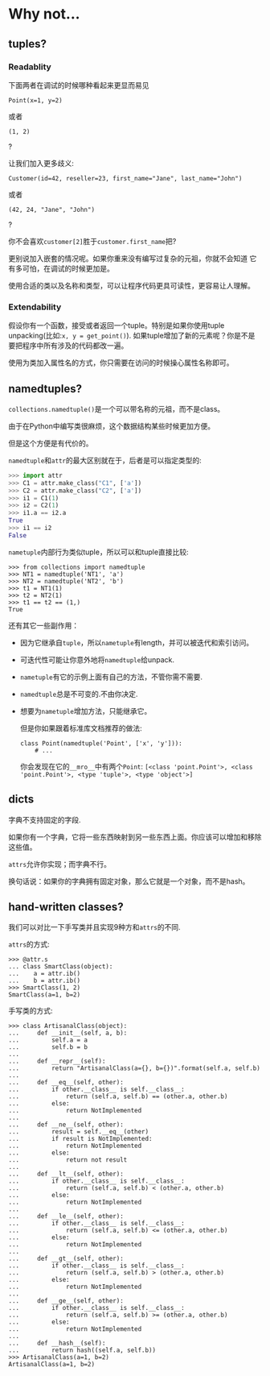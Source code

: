# Why not...

## tuples?

### Readablity

下面两者在调试的时候哪种看起来更显而易见

`Point(x=1, y=2)`

或者

`(1, 2)`

?

让我们加入更多歧义:

`Customer(id=42, reseller=23, first_name="Jane", last_name="John")`

或者

`(42, 24, "Jane", "John")`

?

你不会喜欢`customer[2]`胜于`customer.first_name`把?

更别说加入嵌套的情况呢。如果你重来没有编写过复杂的元祖，你就不会知道
它有多可怕，在调试的时候更加是。

使用合适的类以及名称和类型，可以让程序代码更具可读性，更容易让人理解。

### Extendability

假设你有一个函数，接受或者返回一个tuple。特别是如果你使用tuple unpacking(比如:`x, y = get_point()`).
如果tuple增加了新的元素呢？你是不是要把程序中所有涉及的代码都改一遍。

使用为类加入属性名的方式，你只需要在访问的时候操心属性名称即可。

## namedtuples?

`collections.namedtuple()`是一个可以带名称的元祖，而不是class。

由于在Python中编写类很麻烦，这个数据结构某些时候更加方便。

但是这个方便是有代价的。

`namedtuple`和`attr`的最大区别就在于，后者是可以指定类型的:

```python
>>> import attr
>>> C1 = attr.make_class("C1", ['a'])
>>> C2 = attr.make_class("C2", ['a'])
>>> i1 = C1(1)
>>> i2 = C2(1)
>>> i1.a == i2.a
True
>>> i1 == i2
False
```

`nametuple`内部行为类似tuple，所以可以和tuple直接比较:

```
>>> from collections import namedtuple
>>> NT1 = namedtuple('NT1', 'a')
>>> NT2 = namedtuple('NT2', 'b')
>>> t1 = NT1(1)
>>> t2 = NT2(1)
>>> t1 == t2 == (1,)
True
```

还有其它一些副作用：

- 因为它继承自`tuple`，所以`nametuple`有length，并可以被迭代和索引访问。

- 可迭代性可能让你意外地将`namedtuple`给unpack.

- `nametuple`有它的示例上面有自己的方法，不管你需不需要.

- `namedtuple`总是不可变的.不由你决定.

- 想要为`nametuple`增加方法，只能继承它。

    但是你如果跟着标准库文档推荐的做法:

    ```
    class Point(namedtuple('Point', ['x', 'y'])):
        # ...
    ```

    你会发现在它的`__mro__`中有两个`Point`: `[<class 'point.Point'>, <class 'point.Point'>, <type 'tuple'>, <type 'object'>]`


## dicts

字典不支持固定的字段.

如果你有一个字典，它将一些东西映射到另一些东西上面。你应该可以增加和移除这些值。

`attrs`允许你实现；而字典不行。

换句话说：如果你的字典拥有固定对象，那么它就是一个对象，而不是hash。

## hand-written classes?

我们可以对比一下手写类并且实现9种方和`attrs`的不同.

`attrs`的方式:

```
>>> @attr.s
... class SmartClass(object):
...    a = attr.ib()
...    b = attr.ib()
>>> SmartClass(1, 2)
SmartClass(a=1, b=2)
```

手写类的方式:

```
>>> class ArtisanalClass(object):
...     def __init__(self, a, b):
...         self.a = a
...         self.b = b
...
...     def __repr__(self):
...         return "ArtisanalClass(a={}, b={})".format(self.a, self.b)
...
...     def __eq__(self, other):
...         if other.__class__ is self.__class__:
...             return (self.a, self.b) == (other.a, other.b)
...         else:
...             return NotImplemented
...
...     def __ne__(self, other):
...         result = self.__eq__(other)
...         if result is NotImplemented:
...             return NotImplemented
...         else:
...             return not result
...
...     def __lt__(self, other):
...         if other.__class__ is self.__class__:
...             return (self.a, self.b) < (other.a, other.b)
...         else:
...             return NotImplemented
...
...     def __le__(self, other):
...         if other.__class__ is self.__class__:
...             return (self.a, self.b) <= (other.a, other.b)
...         else:
...             return NotImplemented
...
...     def __gt__(self, other):
...         if other.__class__ is self.__class__:
...             return (self.a, self.b) > (other.a, other.b)
...         else:
...             return NotImplemented
...
...     def __ge__(self, other):
...         if other.__class__ is self.__class__:
...             return (self.a, self.b) >= (other.a, other.b)
...         else:
...             return NotImplemented
...
...     def __hash__(self):
...         return hash((self.a, self.b))
>>> ArtisanalClass(a=1, b=2)
ArtisanalClass(a=1, b=2)
```



